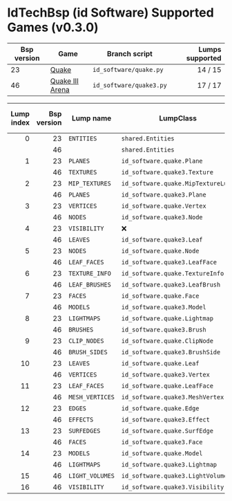 # IdTechBsp (id Software) Supported Games (v0.3.0)
| Bsp version | Game | Branch script | Lumps supported |
| -- | ---------------------------------------------------------------------------- | ----------------------- | ------: |
| 23 | [Quake](https://www.gamers.org/dEngine/quake/spec/quake-spec34/qkspec_4.htm) | `id_software/quake.py`  | 14 / 15 |
| 46 | [Quake III Arena](https://www.mralligator.com/q3)                            | `id_software/quake3.py` | 17 / 17 |

| Lump index | Bsp version | Lump name | LumpClass | % of struct mapped |
| -: | -: | ----------------| ---------------------------------- | ---: |
|  0 | 23 | `ENTITIES`      | `shared.Entities`                  | 100% |
|    | 46 |                 | `shared.Entities`                  | 100% |
|  1 | 23 | `PLANES`        | `id_software.quake.Plane`          | 100% |
|    | 46 | `TEXTURES`      | `id_software.quake3.Texture`       | 100% |
|  2 | 23 | `MIP_TEXTURES`  | `id_software.quake.MipTextureLump` | 100% |
|    | 46 | `PLANES`        | `id_software.quake3.Plane`         | 100% |
|  3 | 23 | `VERTICES`      | `id_software.quake.Vertex`         | 100% |
|    | 46 | `NODES`         | `id_software.quake3.Node`          | 100% |
|  4 | 23 | `VISIBILITY`    | :x:                                |   0% |
|    | 46 | `LEAVES`        | `id_software.quake3.Leaf`          | 100% |
|  5 | 23 | `NODES`         | `id_software.quake.Node`           | 100% |
|    | 46 | `LEAF_FACES`    | `id_software.quake3.LeafFace`      | 100% |
|  6 | 23 | `TEXTURE_INFO`  | `id_software.quake.TextureInfo`    | 100% |
|    | 46 | `LEAF_BRUSHES`  | `id_software.quake3.LeafBrush`     | 100% |
|  7 | 23 | `FACES`         | `id_software.quake.Face`           | 100% |
|    | 46 | `MODELS`        | `id_software.quake3.Model`         | 100% |
|  8 | 23 | `LIGHTMAPS`     | `id_software.quake.Lightmap`       | 100% |
|    | 46 | `BRUSHES`       | `id_software.quake3.Brush`         | 100% |
|  9 | 23 | `CLIP_NODES`    | `id_software.quake.ClipNode`       | 100% |
|    | 46 | `BRUSH_SIDES`   | `id_software.quake3.BrushSide`     | 100% |
| 10 | 23 | `LEAVES`        | `id_software.quake.Leaf`           | 100% |
|    | 46 | `VERTICES`      | `id_software.quake3.Vertex`        | 100% |
| 11 | 23 | `LEAF_FACES`    | `id_software.quake.LeafFace`       | 100% |
|    | 46 | `MESH_VERTICES` | `id_software.quake3.MeshVertex`    | 100% |
| 12 | 23 | `EDGES`         | `id_software.quake.Edge`           | 100% |
|    | 46 | `EFFECTS`       | `id_software.quake3.Effect`        |  90% |
| 13 | 23 | `SURFEDGES`     | `id_software.quake.SurfEdge`       | 100% |
|    | 46 | `FACES`         | `id_software.quake3.Face`          | 100% |
| 14 | 23 | `MODELS`        | `id_software.quake.Model`          | 100% |
|    | 46 | `LIGHTMAPS`     | `id_software.quake3.Lightmap`      | 100% |
| 15 | 46 | `LIGHT_VOLUMES` | `id_software.quake3.LightVolume`   | 100% |
| 16 | 46 | `VISIBILITY`    | `id_software.quake3.Visibility`    |  10% |
